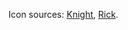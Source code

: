 Icon sources: 
[Knight](https://www.clipartmax.com/middle/m2H7d3K9b1K9b1K9_1024-x-1024-9-hollow-knight-%E7%A9%BA%E6%B4%9E-%E9%A8%8E%E5%A3%AB/), 
[Rick](https://www.pngitem.com/middle/iiJJRTh_rick-sanchez-icon-free-icono-rick-and-morty/).
